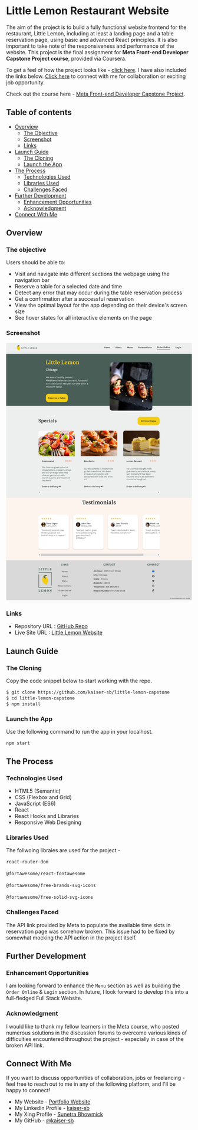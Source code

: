 # Little Lemon Restaurant Website

The aim of the project is to build a fully functional website frontend for the restaurant, Little Lemon, including at least a landing page and a table reservation page, using basic and advanced React principles. It is also important to take note of the responsiveness and performance of the website. This project is the final assignment for <b>Meta Front-end Developer Capstone Project course</b>, provided via Coursera.

To get a feel of how the project looks like - [click here](https://thelittlelemonchicago.netlify.app/). I have also included the links below. [Click here](#connect-with-me) to connect with me for collaboration or exciting job opportunity.

Check out the course here - [Meta Front-end Developer Capstone Project](https://www.coursera.org/learn/meta-front-end-developer-capstone?specialization=meta-front-end-developer). 

## Table of contents

- [Overview](#overview)
  - [The Objective](#the-objective)
  - [Screenshot](#screenshot)
  - [Links](#links)
- [Launch Guide](#launch-guide)
  - [The Cloning](#the-cloning)
  - [Launch the App](#launch-app)
- [The Process](#the-process)
  - [Technologies Used](#technologies-used)
  - [Libraries Used](#libraries-used)
  - [Challenges Faced](#challenges-faced)
- [Further Development](#further-development)
  - [Enhancement Opportunities](#enhancement)
  - [Acknowledgment](#useful-resources)
- [Connect With Me](#connect-with-me)

## Overview

### The objective

Users should be able to:

- Visit and navigate into different sections the webpage using the navigation bar
- Reserve a table for a selected date and time
- Detect any error that may occur during the table reservation process
- Get a confirmation after a successful reservation
- View the optimal layout for the app depending on their device's screen size
- See hover states for all interactive elements on the page

### Screenshot

![](./src/assets/images/Screenshot_little_lemon.png)

### Links

- Repository URL : [GitHub Repo](https://github.com/kaiser-sb/little-lemon-capstone)
- Live Site URL : [Little Lemon Website](https://thelittlelemonchicago.netlify.app/)

## Launch Guide

### The Cloning

Copy the code snippet below to start working with the repo.

```shell
$ git clone https://github.com/kaiser-sb/little-lemon-capstone
$ cd little-lemon-capstone
$ npm install
```

### Launch the App

Use the following command to run the app in your localhost.

```
npm start
```

## The Process

### Technologies Used

- HTML5 (Semantic)
- CSS (Flexbox and Grid)
- JavaScript (ES6)
- React
- React Hooks and Libraries
- Responsive Web Designing

### Libraries Used

The follwoing libraies are used for the project -

```shell
react-router-dom

@fortawesome/react-fontawesome

@fortawesome/free-brands-svg-icons

@fortawesome/free-solid-svg-icons

```
### Challenges Faced

The API link provided by Meta to populate the available time slots in reservation page was somehow broken. This issue had to be fixed by somewhat mocking the API action in the project itself.

## Further Development

### Enhancement Opportunities

I am looking forward to enhance the `Menu` section as well as building the `Order Online` & `Login` section. In future, I look forward to develop this into a full-fledged Full Stack Website.

### Acknowledgment

I would like to thank my fellow learners in the Meta course, who posted numerous solutions in the discussion forums to overcome various kinds of difficulties encountered throughout the project - especially in case of the broken API link.

## Connect With Me

If you want to discuss opportunities of collaboration, jobs or freelancing - feel free to reach out to me in any of the following platform, and I'll be happy to connect!

- My Website - [Portfolio Website](https://sunetrabhowmick3.wordpress.com/)
- My LinkedIn Profile - [kaiser-sb](https://www.linkedin.com/in/kaiser-sb/)
- My Xing Profile - [Sunetra Bhowmick](https://www.xing.com/profile/Sunetra_Bhowmick/web_profiles)
- My GitHub - [@kaiser-sb](https://github.com/kaiser-sb)
